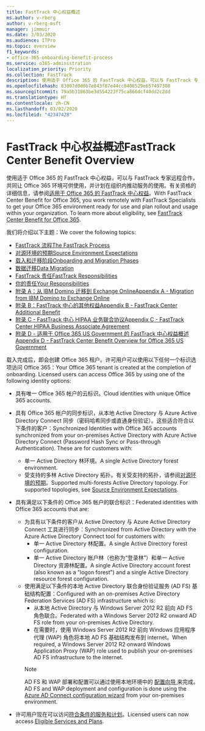 ```yaml
---
title: FastTrack 中心权益概述
ms.author: v-rberg
author: v-rberg-msft
manager: jimmuir
ms.date: 3/03/2020
ms.audience: ITPro
ms.topic: overview
f1_keywords:
- office-365-onboarding-benefit-process
ms.service: o365-administration
localization_priority: Priority
ms.collection: FastTrack
description: 使用适于 Office 365 的 FastTrack 中心权益，可以与 FastTrack 专家远程合作，共同让 Office 365 环境可供使用，并计划在组织内推动服务的使用。有关资格的详细信息，请参阅适用于 Office 365 的 FastTrack 中心权益。
ms.openlocfilehash: 83007d0d0b7e843f87e44cc8408529e657497308
ms.sourcegitcommit: 79a5b31863be3d554223f75ca866dcf40dd2c2dd
ms.translationtype: HT
ms.contentlocale: zh-CN
ms.lasthandoff: 03/02/2020
ms.locfileid: "42347428"
---
```

# <a name="fasttrack-center-benefit-overview"></a><span data-ttu-id="2477a-104">FastTrack 中心权益概述</span><span class="sxs-lookup"><span data-stu-id="2477a-104">FastTrack Center Benefit Overview</span></span>

<span data-ttu-id="2477a-p102">使用适于 Office 365 的 FastTrack 中心权益，可以与 FastTrack 专家远程合作，共同让 Office 365 环境可供使用，并计划在组织内推动服务的使用。有关资格的详细信息，请参阅[适用于 Office 365 的 FastTrack 中心权益](O365-fasttrack-benefit-for-office-365.md)。</span><span class="sxs-lookup"><span data-stu-id="2477a-p102">With FastTrack Center Benefit for Office 365, you work remotely with FastTrack Specialists to get your Office 365 environment ready for use and plan rollout and usage within your organization. To learn more about eligibility, see [FastTrack Center Benefit for Office 365](O365-fasttrack-benefit-for-office-365.md).</span></span>
  
<span data-ttu-id="2477a-107">我们将介绍以下主题：</span><span class="sxs-lookup"><span data-stu-id="2477a-107">We cover the following topics:</span></span>
- [<span data-ttu-id="2477a-108">FastTrack 流程</span><span class="sxs-lookup"><span data-stu-id="2477a-108">The FastTrack Process</span></span>](O365-fasttrack-process.md) 
- [<span data-ttu-id="2477a-109">对源环境的预期</span><span class="sxs-lookup"><span data-stu-id="2477a-109">Source Environment Expectations</span></span>](O365-source-environment-expectations.md)
- [<span data-ttu-id="2477a-110">载入和迁移阶段</span><span class="sxs-lookup"><span data-stu-id="2477a-110">Onboarding and Migration Phases</span></span>](O365-onboarding-and-migration.md)
- [<span data-ttu-id="2477a-111">数据迁移</span><span class="sxs-lookup"><span data-stu-id="2477a-111">Data Migration</span></span>](O365-data-migration.md)
- [<span data-ttu-id="2477a-112">FastTrack 责任</span><span class="sxs-lookup"><span data-stu-id="2477a-112">FastTrack Responsibilities</span></span>](O365-fasttrack-responsibilities.md)
- [<span data-ttu-id="2477a-113">你的责任</span><span class="sxs-lookup"><span data-stu-id="2477a-113">Your Responsibilities</span></span>](O365-your-responsibilities.md) 
- [<span data-ttu-id="2477a-114">附录 A：从 IBM Domino 迁移到 Exchange Online</span><span class="sxs-lookup"><span data-stu-id="2477a-114">Appendix A - Migration from IBM Domino to Exchange Online</span></span>](O365-from-ibm-domino-to-exchange-online.md)
- [<span data-ttu-id="2477a-115">附录 B：FastTrack 中心的其他权益</span><span class="sxs-lookup"><span data-stu-id="2477a-115">Appendix B - FastTrack Center Additional Benefit</span></span>](O365-fasttrack-additional-benefits.md)
- [<span data-ttu-id="2477a-116">附录 C - FastTrack 中心 HIPAA 业务联合协议</span><span class="sxs-lookup"><span data-stu-id="2477a-116">Appendix C - FastTrack Center HIPAA Business Associate Agreement</span></span>](O365-hipaa-business-associate-agreement.md)
- [<span data-ttu-id="2477a-117">附录 D - 适用于 Office 365 US Government 的 FastTrack 中心权益概述</span><span class="sxs-lookup"><span data-stu-id="2477a-117">Appendix D - FastTrack Center Benefit Overview for Office 365 US Government</span></span>](US-Gov-appendix-overview.md)
    
<span data-ttu-id="2477a-p103">载入完成后，即会创建 Office 365 租户。许可用户可以使用以下任何一个标识选项访问 Office 365：</span><span class="sxs-lookup"><span data-stu-id="2477a-p103">Your Office 365 tenant is created at the completion of onboarding. Licensed users can access Office 365 by using one of the following identity options:</span></span>
- <span data-ttu-id="2477a-120">具有唯一 Office 365 帐户的云标识。</span><span class="sxs-lookup"><span data-stu-id="2477a-120">Cloud identities with unique Office 365 accounts.</span></span>
- <span data-ttu-id="2477a-p104">具有 Office 365 帐户的同步标识，从本地 Active Directory 与 Azure Active Directory Connect 同步（密码哈希同步或直通身份验证）。这些适合符合以下条件的客户：</span><span class="sxs-lookup"><span data-stu-id="2477a-p104">Synchronized Identities with Office 365 accounts synchronized from your on-premises Active Directory with Azure Active Directory Connect (Password Hash Sync or Pass-through Authentication). These are for customers with:</span></span>
  - <span data-ttu-id="2477a-123">单一 Active Directory 林环境。</span><span class="sxs-lookup"><span data-stu-id="2477a-123">A single Active Directory forest environment.</span></span>
  - <span data-ttu-id="2477a-p105">受支持的多林 Active Directory 拓扑。有关受支持的拓扑，请参阅[对源环境的预期](O365-source-environment-expectations.md)。</span><span class="sxs-lookup"><span data-stu-id="2477a-p105">Supported multi-forests Active Directory topology. For supported topologies, see [Source Environment Expectations](O365-source-environment-expectations.md).</span></span>
- <span data-ttu-id="2477a-126">具有满足以下条件的 Office 365 帐户的联合标识：</span><span class="sxs-lookup"><span data-stu-id="2477a-126">Federated identities with Office 365 accounts that are:</span></span>
  - <span data-ttu-id="2477a-127">为具有以下条件的客户从 Active Directory 与 Azure Active Directory Connect 工具进行同步：</span><span class="sxs-lookup"><span data-stu-id="2477a-127">Synchronized from Active Directory with the Azure Active Directory Connect tool for customers with:</span></span>
      - <span data-ttu-id="2477a-128">单一 Active Directory 林配置。</span><span class="sxs-lookup"><span data-stu-id="2477a-128">A single Active Directory forest configuration.</span></span>
      - <span data-ttu-id="2477a-129">单一 Active Directory 帐户林（也称为“登录林”）和单一 Active Directory 资源林配置。</span><span class="sxs-lookup"><span data-stu-id="2477a-129">A single Active Directory account forest (also known as a "logon forest") and a single Active Directory resource forest configuration.</span></span>
  - <span data-ttu-id="2477a-130">使用满足以下条件的本地 Active Directory 联合身份验证服务 (AD FS) 基础结构配置：</span><span class="sxs-lookup"><span data-stu-id="2477a-130">Configured with an on-premises Active Directory Federation Services (AD FS) infrastructure which is:</span></span>
      - <span data-ttu-id="2477a-131">从本地 Active Directory 与 Windows Server 2012 R2 前向 AD FS 角色联合。</span><span class="sxs-lookup"><span data-stu-id="2477a-131">Federated with a Windows Server 2012 R2 onward AD FS role from your on-premises Active Directory.</span></span>
      - <span data-ttu-id="2477a-132">在需要时，使用 Windows Server 2012 R2 前向 Windows 应用程序代理 (WAP) 角色将本地 AD FS 基础结构发布到 internet。</span><span class="sxs-lookup"><span data-stu-id="2477a-132">When required, a Windows Server 2012 R2 onward Windows Application Proxy (WAP) role used to publish your on-premises AD FS infrastructure to the internet.</span></span>
    > [!NOTE]
    > <span data-ttu-id="2477a-133">AD FS 和 WAP 部署和配置可以通过使用本地环境中的 [ 配置向导 ](https://go.microsoft.com/fwlink/?linkid=844794)来完成。</span><span class="sxs-lookup"><span data-stu-id="2477a-133">AD FS and WAP deployment and configuration is done using the [Azure AD Connect configuration wizard](https://go.microsoft.com/fwlink/?linkid=844794) from your on-premises environment.</span></span> 
  
- <span data-ttu-id="2477a-134">许可用户现在可以访问[符合条件的服务和计划](M365-eligible-services-and-plans.md)。</span><span class="sxs-lookup"><span data-stu-id="2477a-134">Licensed users can now access [Eligible Services and Plans](M365-eligible-services-and-plans.md).</span></span>
    

 
